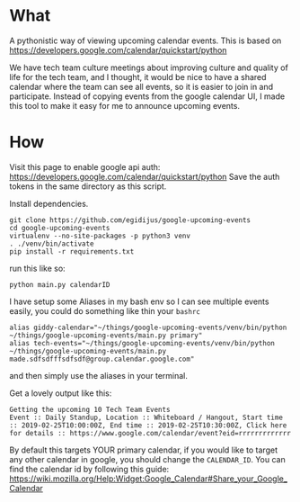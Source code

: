 # What
A pythonistic way of viewing upcoming calendar events.
This is based on https://developers.google.com/calendar/quickstart/python

We have tech team culture meetings about improving culture and quality of life for the tech team, and I thought, it would be nice to have a shared calendar where the team can see all events, so it is easier to join in and participate. Instead of copying events from the google calendar UI, I made this tool to make it easy for me to announce upcoming events.

# How

Visit this page to enable google api auth: https://developers.google.com/calendar/quickstart/python
Save the auth tokens in the same directory as this script.

Install dependencies.
```
git clone https://github.com/egidijus/google-upcoming-events
cd google-upcoming-events
virtualenv --no-site-packages -p python3 venv
. ./venv/bin/activate
pip install -r requirements.txt
```

run this like so:
```
python main.py calendarID
```

I have setup some Aliases in my bash env so I can see multiple events easily, you could do something like thin your `bashrc`

```
alias giddy-calendar="~/things/google-upcoming-events/venv/bin/python ~/things/google-upcoming-events/main.py primary"
alias tech-events="~/things/google-upcoming-events/venv/bin/python ~/things/google-upcoming-events/main.py made.sdfsdfffsdfsdf@group.calendar.google.com"
```
and then simply use the aliases in your terminal.


Get a lovely output like this:
```
Getting the upcoming 10 Tech Team Events
Event :: Daily Standup, Location :: Whiteboard / Hangout, Start time :: 2019-02-25T10:00:00Z, End time :: 2019-02-25T10:30:00Z, Click here for details :: https://www.google.com/calendar/event?eid=rrrrrrrrrrrrr

```

By default this targets YOUR primary calendar, if you would like to target any other calendar in google, you should change the `CALENDAR_ID`.
You can find the calendar id by following this guide: https://wiki.mozilla.org/Help:Widget:Google_Calendar#Share_your_Google_Calendar
